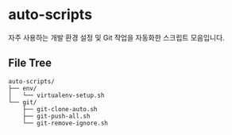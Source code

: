 # auto-scripts
자주 사용하는 개발 환경 설정 및 Git 작업을 자동화한 스크립트 모음입니다.

## File Tree
```text
auto-scripts/
├── env/
│   └── virtualenv-setup.sh
└── git/
    ├── git-clone-auto.sh
    ├── git-push-all.sh
    └── git-remove-ignore.sh
```
